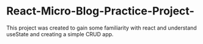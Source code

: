 # React-Micro-Blog-Practice-Project-
This project was created to gain some familiarity with react and understand useState and creating a simple CRUD app.
